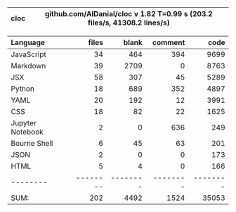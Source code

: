 cloc|github.com/AlDanial/cloc v 1.82  T=0.99 s (203.2 files/s, 41308.2 lines/s)
--- | ---

Language|files|blank|comment|code
:-------|-------:|-------:|-------:|-------:
JavaScript|34|464|394|9699
Markdown|39|2709|0|8763
JSX|58|307|45|5289
Python|18|689|352|4897
YAML|20|192|12|3991
CSS|18|82|22|1625
Jupyter Notebook|2|0|636|249
Bourne Shell|6|45|63|201
JSON|2|0|0|173
HTML|5|4|0|166
--------|--------|--------|--------|--------
SUM:|202|4492|1524|35053
